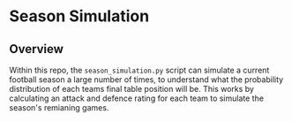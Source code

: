 # Season Simulation

## Overview

Within this repo, the `season_simulation.py` script can simulate a current football season a large number of times, to understand what the probability distribution of each teams final table position will be. This works by calculating an attack and defence rating for each team to simulate the season's remianing games.